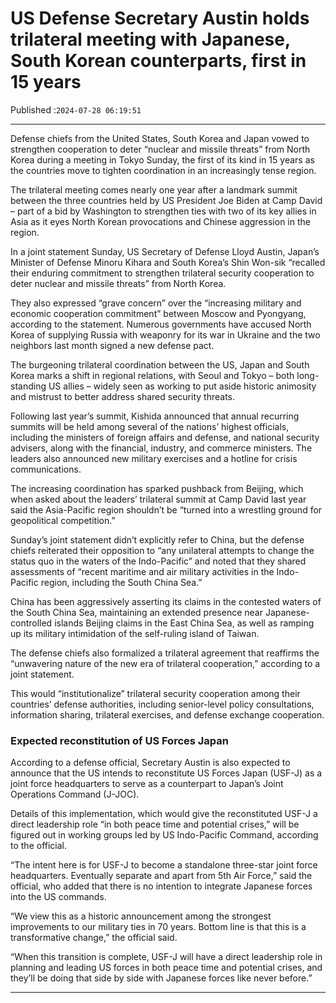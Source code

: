 # US Defense Secretary Austin holds trilateral meeting with Japanese, South Korean counterparts, first in 15 years

Published :`2024-07-28 06:19:51`

---

Defense chiefs from the United States, South Korea and Japan vowed to strengthen cooperation to deter “nuclear and missile threats” from North Korea during a meeting in Tokyo Sunday, the first of its kind in 15 years as the countries move to tighten coordination in an increasingly tense region.

The trilateral meeting comes nearly one year after a landmark summit between the three countries held by US President Joe Biden at Camp David – part of a bid by Washington to strengthen ties with two of its key allies in Asia as it eyes North Korean provocations and Chinese aggression in the region.

In a joint statement Sunday, US Secretary of Defense Lloyd Austin, Japan’s Minister of Defense Minoru Kihara and South Korea’s Shin Won-sik “recalled their enduring commitment to strengthen trilateral security cooperation to deter nuclear and missile threats” from North Korea.

They also expressed “grave concern” over the “increasing military and economic cooperation commitment” between Moscow and Pyongyang, according to the statement. Numerous governments have accused North Korea of supplying Russia with weaponry for its war in Ukraine and the two neighbors last month signed a new defense pact.

The burgeoning trilateral coordination between the US, Japan and South Korea marks a shift in regional relations, with Seoul and Tokyo – both long-standing US allies – widely seen as working to put aside historic animosity and mistrust to better address shared security threats.

Following last year’s summit, Kishida announced that annual recurring summits will be held among several of the nations’ highest officials, including the ministers of foreign affairs and defense, and national security advisers, along with the financial, industry, and commerce ministers. The leaders also announced new military exercises and a hotline for crisis communications.

The increasing coordination has sparked pushback from Beijing, which when asked about the leaders’ trilateral summit at Camp David last year said the Asia-Pacific region shouldn’t be “turned into a wrestling ground for geopolitical competition.”

Sunday’s joint statement didn’t explicitly refer to China, but the defense chiefs reiterated their opposition to “any unilateral attempts to change the status quo in the waters of the Indo-Pacific” and noted that they shared assessments of “recent maritime and air military activities in the Indo-Pacific region, including the South China Sea.”

China has been aggressively asserting its claims in the contested waters of the South China Sea, maintaining an extended presence near Japanese-controlled islands Beijing claims in the East China Sea, as well as ramping up its military intimidation of the self-ruling island of Taiwan.

The defense chiefs also formalized a trilateral agreement that reaffirms the “unwavering nature of the new era of trilateral cooperation,” according to a joint statement.

This would “institutionalize” trilateral security cooperation among their countries’ defense authorities, including senior-level policy consultations, information sharing, trilateral exercises, and defense exchange cooperation.

### Expected reconstitution of US Forces Japan

According to a defense official, Secretary Austin is also expected to announce that the US intends to reconstitute US Forces Japan (USF-J) as a joint force headquarters to serve as a counterpart to Japan’s Joint Operations Command (J-JOC).

Details of this implementation, which would give the reconstituted USF-J a direct leadership role “in both peace time and potential crises,” will be figured out in working groups led by US Indo-Pacific Command, according to the official.

“The intent here is for USF-J to become a standalone three-star joint force headquarters. Eventually separate and apart from 5th Air Force,” said the official, who added that there is no intention to integrate Japanese forces into the US commands.

“We view this as a historic announcement among the strongest improvements to our military ties in 70 years. Bottom line is that this is a transformative change,” the official said.

“When this transition is complete, USF-J will have a direct leadership role in planning and leading US forces in both peace time and potential crises, and they’ll be doing that side by side with Japanese forces like never before.”

---

